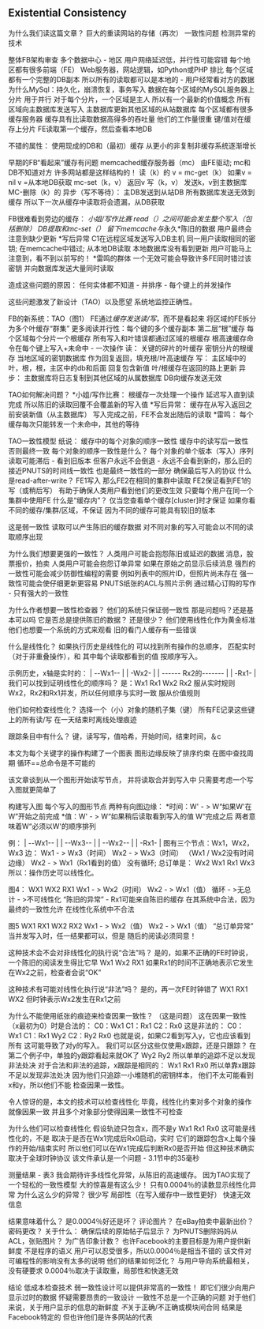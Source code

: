 ## Existential Consistency

为什么我们读这篇文章？
  巨大的重读网站的存储（再次）
  一致性问题
  检测异常的技术

整体FB架构审查
  多个数据中心 - 地区
    用户网络延迟低，并行性可能容错
  每个地区都有很多前端（FE）
    Web服务器，网站逻辑，如Python或PHP
    排比
  每个区域都有一个完整的DB副本
    所以所有的读取都可以是本地的 - 用户经常看对方的数据
    为什么MySql：持久化，崩溃恢复，事务写入
  数据在每个区域的MySQL服务器上分片
    用于并行
  对于每个分片，一个区域是主人
    所以有一个最新的价值概念
    所有区域向主数据库发送写入
    主数据库更新其他区域的从站数据库
  每个区域都有很多缓存服务器
    缓存具有比读取数据高得多的吞吐量
      他们的工作量很重
    键/值对在缓存上分片
    FE读取第一个缓存，然后查看本地DB

不错的属性：
  使用现成的DB和（最初）缓存
  从更小的非复制非缓存系统逐渐增长

早期的FB“看起来”缓存有问题
  memcached缓存服务器（mc）
  由FE驱动; mc和DB不知道对方
  许多网站都是这样结构的！
  读（k）的
    v = mc-get（k）
    如果v = nil
      v =从本地DB获取
      mc-set（k，v）
    返回v
  写（k，v）
    发送k，v到主数据库
    MC-删除（k）的
    异步（写不等待）：
      主DB发送到从站DB
      所有数据库发送无效到缓存
        所以下一次从缓存中读取将会遗漏，从DB获取

FB很难看到旁边的缓存：
  *小姐/写作比赛
    read（）之间可能会发生整个写入（包括删除）
      DB提取和mc-set（）
    留下memcache与*永久*陈旧的数据
    用户最终会注意到缺少更新
  *写后异常
    C1在远程区域发送写入DB主机
    同一用户读取相同的密钥; 在memcache中错过; 从本地DB读取
      本地数据库没有看到更新
    用户可能马上注意到，看不到以前写的！
  *雷鸣的群体
    一个无效可能会导致许多FE同时错过该密钥
    并向数据库发送大量同时读取

造成这些问题的原因：
  任何实体都不知道 - 并排序 - 每个键上的并发操作

这些问题激发了新设计（TAO）以及愿望
  系统地监控正确性。

FB的新系统：TAO（图1）
  FE通过*缓存发送读/写*，而不是看起来
  将区域的FE拆分为多个叶缓存“群集”
    更多阅读并行性：每个键的多个缓存副本
  第二层“根”缓存
    每个区域每个分片一个根缓存
    所有写入和叶错误都通过区域的根缓存
    根高速缓存命令在每个键上写入+未命中 - 一次操作
  读：
    关键的碎片的叶缓存
    密钥分片的根缓存
    当地区域的密钥数据库
    作为回复返回，填充根/叶高速缓存 
  写：
    主区域中的叶，根，根，主区中的db和后面
      回复包含新值
      叶/根缓存在返回的路上更新
    异步：
      主数据库将日志复制到其他区域的从属数据库
      DB向缓存发送无效

TAO如何解决问题？
  *小姐/写作比赛：
    根缓存一次处理一个操作
    延迟写入直到读完成
    所以陈旧的读取回覆不会覆盖新的写入值
  *写后异常：
    缓存在从写入返回之前安装新值（从主数据库）
    写入完成之前，FE不会发出随后的读取
  *雷鸣：
    每个缓存每次只能转发一个未命中，其他的等待

TAO一致性模型
  纸说：
    缓存中的每个对象的顺序一致性
    缓存中的读写后一致性
    否则最终一致
  每个对象的顺序一致性是什么？
    每个对象的单个版本（写入）序列
    读取可能滞后 - 看到旧版本
    但客户永远不会倒退 - 永远不会看到新的，那么旧的
    接近PNUTS的时间线一致性
    也是最终一致性的一部分
      确保最后写入的协议
  什么是read-after-write？
    FE1写入
    那么FE2在相同的集群中读取
    FE2保证看到FE1的写（或稍后写）
    有助于确保人类用户看到他们的更改生效
    只要每个用户在同一个集群中使用FE
  什么是“缓存内”？
    仅当您查看单个缓存[cluster]时才保证
    如果你看不同的缓存/集群/区域，不保证
    因为不同的缓存可能具有较旧的版本

这是弱一致性
  读取可以产生陈旧的缓存数据
  对不同对象的写入可能会以不同的读取顺序出现

为什么我们想要更强的一致性？
  人类用户可能会抱怨陈旧或延迟的数据
    消息，股票报价，拍卖
  人类用户可能会抱怨订单异常
    如果在原始之前显示后续消息
  强烈的一致性可能会减少防御性编程的需要
    例如列表中的照片ID，但照片尚未存在
  强一致性可能会使仔细更新更容易
    PNUTS纸张的ACL与照片示例
    通过精心订购的写作 - 只有强大的一致性

为什么作者想要一致性检查器？
  他们的系统只保证弱一致性
  那是问题吗？还是基本可以吗
    它是否总是提供陈旧的数据？
    还是很少？
  他们使用线性化作为黄金标准
  他们也想要一个系统的方式来观看
    旧的看门人缓存有一些错误

什么是线性化？
  如果执行历史是线性化的
    可以找到所有操作的总顺序，
    匹配实时（对于非重叠操作），和
    其中每个读取都看到的值
    按顺序写入。

示例历史，x轴是实时的：
  | --Wx1-- | | -Wx2- |
     | ------ Rx2的------- |
              | -Rx1- |
  我们可以找到证明线性化的顺序吗？
    是：Wx1 Rx1 Wx2 Rx2
    服从实时规则
      Wx2，Rx2和Rx1并发，所以任何顺序与实时一致
    服从价值规则

他们如何检查线性化？
  选择一个（小）对象的随机子集（键）
  所有FE记录这些键上的所有读/写
  在一天结束时离线处理痕迹

跟踪条目中有什么？
  键，读写写，值哈希，开始时间，结束时间，＆c

本文为每个关键字的操作构建了一个图表
  图形边缘反映了排序约束
  在图中查找周期
  循环==总命令是不可能的

该文章谈到从一个图形开始读写节点，
  并将读取合并到写入中
  只需要考虑一个写入图就更简单了

构建写入图
  每个写入的图形节点
  两种有向图边缘：
    *时间：W' - > W“如果W'在W”开始之前完成
    *值：W' - > W“如果稍后读取看到写入的值
      W“完成之后
  两者意味着W“必须以W'的顺序排列

例：
  | --Wx1-- | | --Wx3-- |
     | --Wx2-- |
               | -Rx1- |
图有三个节点：Wx1，Wx2，Wx3
边：
  Wx1  - > Wx3（时间）
  Wx2  - > Wx3（时间）
  （Wx1 / Wx2没有时间边缘）
  Wx2  - > Wx1（Rx1看到的值）
没有循环; 总订单是：
  Wx2 Wx1 Rx1 Wx3
所以：操作历史可以线性化。

图4：
  WX1
       WX2
            RX1
  Wx1  - > Wx2（时间）
  Wx2  - > Wx1（值）
  循环 - >无总计 - >不可线性化
  “陈旧的异常” -  Rx1可能来自陈旧的缓存
    在其系统中合法，因为最终的一致性允许
    在线性化系统中不合法

图5
  WX1
        RX1
  WX2
        RX2
  Wx1  - > Wx2（值）
  Wx2  - > Wx1（值）
  “总订单异常”
  当并发写入时，任一结果都可以，但是
    随后的阅读必须同意！

这种技术会不会对非线性化的执行说“合法”吗？
  是的，如果不正确的FE时钟说，一个陈旧的阅读发生得比它早
    Wx1 Wx2
             RX1
    如果Rx1的时间不正确地表示它发生在Wx2之前，检查者会说“OK”

这种技术有可能对线性化执行说“非法”吗？
  是的，再一次FE时钟错了
    WX1
          RX1
                WX2
    但时钟表示Wx2发生在Rx1之前

为什么不能使用纸张的痕迹来检查因果一致性？
  （这是问题）
  这在因果一致性（x最初为0）时是合法的：
    C0：Wx1
    C1：Rx1
    C2：Rx0
  这是非法的：
    C0：Wx1
    C1：Rx1 Wy2
    C2：Ry2 Rx0
  也就是说，如果C2看到写入y，它也应该看到所有
    这可能导致了对y的写入。
  我们可以区分这些仅使用x跟踪，还是只跟踪？
  在第二个例子中，单独的y跟踪看起来就OK了
    Wy2 Ry2
    所以单单的追踪不足以发现非法处决
  对于合法和非法的追踪，x跟踪是相同的：
    Wx1 Rx1 Rx0
    所以单靠x跟踪不足以发现非法处决
  因为他们只追踪一小堆随机的密钥样本，
    他们不太可能看到x和y，所以他们不能
    检查因果一致性。

令人惊讶的是，本文的技术可以检查线性化
  毕竟，线性化约束对多个对象的操作
    就像因果一致
  并且多个对象部分使得因果一致性不可检查

为什么他们可以检查线性化
  假设轨迹只包含x，而不是y
  Wx1 Rx1 Rx0
  这可能是线性化的，不是
    取决于是否在Wx1完成后Rx0启动，实时
  它们的跟踪包含x上每个操作的开始/结束实时
  所以他们可以在Wx1完成后判断Rx0是否开始
  但这种技术确实取决于全球时钟协议
    该文件承认是一个问题 -  3.1节中的35毫秒

测量结果 - 表3
  我会期待许多线性化异常，从陈旧的高速缓存。
    因为TAO实现了一个轻松的一致性模型
  大的惊喜是有这么少！
    只有0.0004％的读数显示线性化异常
  为什么这么少的异常？
    很少写
    局部性（在写入缓存中一致性更好）
    快速无效信息

结果意味着什么？
  是0.0004％好还是坏？
    评论图片？
    在eBay拍卖中最新出价？
    密码更改？
  关于什么：
    确保后续的原始帖子后显示？
    为PNUTS删除妈妈从ACL，张贴图片？
    为广告印象计数？
  也许Facebook的主要目标是为用户提供新鲜度
    不是程序的语义
    用户可以忍受很多，所以0.0004％是相当不错的
    该文件对可编程性的影响没有太多的说明
  他们的结果如何泛化？
    与用户导向系统最相关，没有硬要求
    0.0004％取决于读取重，局部性和快速无效

结论
  低成本检查技术
  弱一致性设计可以提供非常高的一致性！
    即它们很少向用户显示过时的数据
    怀疑需要昂贵的一致设计
  一致性不总是一个正确的问题
    对于他们来说，关于用户显示的信息的新鲜度
    *不*关于正确/不正确或模块间合同
  结果是Facebook特定的
    但也许他们是许多网站的代表